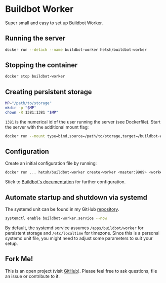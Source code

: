 # Buildbot Worker
Super small and easy to set up Buildbot Worker.

## Running the server
```bash
docker run --detach --name buildbot-worker hetsh/buildbot-worker
```

## Stopping the container
```bash
docker stop buildbot-worker
```

## Creating persistent storage
```bash
MP="/path/to/storage"
mkdir -p "$MP"
chown -R 1381:1381 "$MP"
```
`1381` is the numerical id of the user running the server (see Dockerfile).
Start the server with the additional mount flag:
```bash
docker run --mount type=bind,source=/path/to/storage,target=/buildbot-worker ...
```

## Configuration
Create an initial configuration file by running:
```bash
docker run ... hetsh/buildbot-worker create-worker <master:9989> <worker-name> <password>
```
Stick to [Buildbot's documentation](https://docs.buildbot.net/current/manual) for further configuration.

## Automate startup and shutdown via systemd
The systemd unit can be found in my GitHub [repository](https://github.com/Hetsh/docker-buildbot-worker).
```bash
systemctl enable buildbot-worker.service --now
```
By default, the systemd service assumes `/apps/buildbot/worker` for persistent storage and `/etc/localtime` for timezone.
Since this is a personal systemd unit file, you might need to adjust some parameters to suit your setup.

## Fork Me!
This is an open project (visit [GitHub](https://github.com/Hetsh/docker-buildbot-worker)).
Please feel free to ask questions, file an issue or contribute to it.